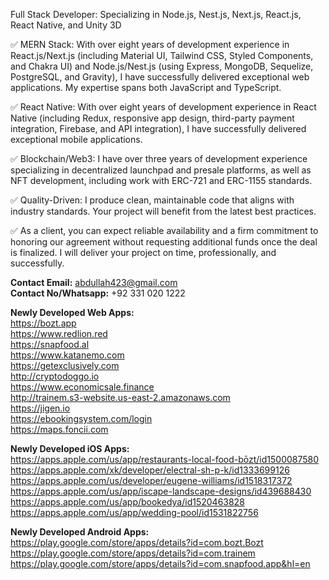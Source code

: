 Full Stack Developer: Specializing in Node.js, Nest.js, Next.js, React.js, React Native, and Unity 3D

✅ MERN Stack: With over eight years of development experience in React.js/Next.js (including Material UI, Tailwind CSS, Styled Components, and Chakra UI) and Node.js/Nest.js (using Express, MongoDB, Sequelize, PostgreSQL, and Gravity), I have successfully delivered exceptional web applications. My expertise spans both JavaScript and TypeScript.

✅ React Native: With over eight years of development experience in React Native (including Redux, responsive app design, third-party payment integration, Firebase, and API integration), I have successfully delivered exceptional mobile applications.  

✅ Blockchain/Web3: I have over three years of development experience specializing in decentralized launchpad and presale platforms, as well as NFT development, including work with ERC-721 and ERC-1155 standards.

✅ Quality-Driven: I produce clean, maintainable code that aligns with industry standards. Your project will benefit from the latest best practices.

✅ As a client, you can expect reliable availability and a firm commitment to honoring our agreement without requesting additional funds once the deal is finalized. I will deliver your project on time, professionally, and successfully.

**Contact Email:**  abdullah423@gmail.com  
**Contact No/Whatsapp:**  +92 331 020 1222


**Newly Developed Web Apps:**  
https://bozt.app  
https://www.redlion.red  
https://snapfood.al  
https://www.katanemo.com  
https://getexclusively.com  
http://cryptodoggo.io  
https://www.economicsale.finance  
http://trainem.s3-website.us-east-2.amazonaws.com  
https://jigen.io  
https://ebookingsystem.com/login  
https://maps.foncii.com  

**Newly Developed iOS Apps:**  
https://apps.apple.com/us/app/restaurants-local-food-bōzt/id1500087580  
https://apps.apple.com/xk/developer/electral-sh-p-k/id1333699126  
https://apps.apple.com/us/developer/eugene-williams/id1518317372  
https://apps.apple.com/us/app/iscape-landscape-designs/id439688430  
https://apps.apple.com/us/app/bookedya/id1520463828  
https://apps.apple.com/us/app/wedding-pool/id1531822756

**Newly Developed Android Apps:**  
https://play.google.com/store/apps/details?id=com.bozt.Bozt  
https://play.google.com/store/apps/details?id=com.trainem  
https://play.google.com/store/apps/details?id=com.snapfood.app&hl=en  
